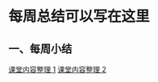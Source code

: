 # 每周总结可以写在这里

## 一、每周小结

[课堂内容整理 1](https://www.yuque.com/bianguilong/zyrak9/nde5gq)
[课堂内容整理 2](https://www.yuque.com/bianguilong/zyrak9/uwd76r)
